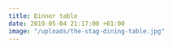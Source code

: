 ```yaml
---
title: Dinner table
date: 2019-05-04 21:17:00 +01:00
image: "/uploads/the-stag-dining-table.jpg"
---
```


